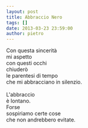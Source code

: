 ```yaml
---
layout: post
title: Abbraccio Nero
tags: []
date: 2013-03-23 23:59:00
author: pietro
---
```

Con questa sincerità<br/>mi aspetto<br/>con questi occhi<br/>chiuderò<br/>le parentesi di tempo<br/>che mi abbracciano in silenzio.<br/><br/>L'abbraccio<br/>è lontano.<br/>Forse<br/>sospiriamo certe cose<br/>che non andrebbero evitate.
